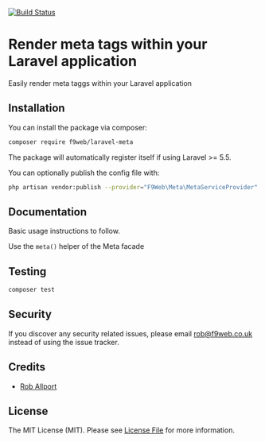 [![Build Status](https://travis-ci.org/f9webltd/laravel-meta.svg?branch=master)](https://travis-ci.org/f9webltd/laravel-meta)

# Render meta tags within your Laravel application

Easily render meta taggs within your Laravel application

## Installation

You can install the package via composer:

``` bash
composer require f9web/laravel-meta
```

The package will automatically register itself if using Laravel >= 5.5.

You can optionally publish the config file with:

```bash
php artisan vendor:publish --provider="F9Web\Meta\MetaServiceProvider" --tag="config"
```

## Documentation

Basic usage instructions to follow.

Use the `meta()` helper of the Meta facade

## Testing

``` bash
composer test
```

## Security

If you discover any security related issues, please email rob@f9web.co.uk instead of using the issue tracker.

## Credits

- [Rob Allport](https://github.com/ultrono)

## License

The MIT License (MIT). Please see [License File](LICENSE.md) for more information.
